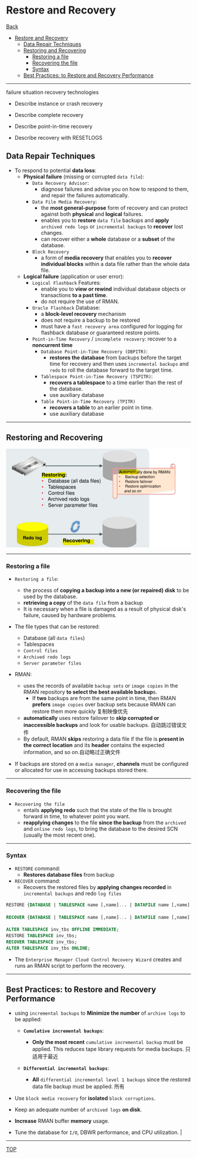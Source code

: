 # Restore and Recovery

[Back](../../index.md)

- [Restore and Recovery](#restore-and-recovery)
  - [Data Repair Techniques](#data-repair-techniques)
  - [Restoring and Recovering](#restoring-and-recovering)
    - [Restoring a file](#restoring-a-file)
    - [Recovering the file](#recovering-the-file)
    - [Syntax](#syntax)
  - [Best Practices: to Restore and Recovery Performance](#best-practices-to-restore-and-recovery-performance)

---

failure situation
recovery technologies

- Describe instance or crash recovery

- Describe complete recovery

- Describe point-in-time recovery

- Describe recovery with RESETLOGS

## Data Repair Techniques

- To respond to potential **data loss**:
  - **Physical failure** (missing or corrupted `data file`):
    - `Data Recovery Advisor`:
      - diagnose failures and advise you on how to respond to them, and repair the failures automatically.
    - `Data File Media Recovery`:
      - the **most general-purpose** form of recovery and can protect against both **physical** and **logical** failures.
      - enables you to **restore** `data file` backups and **apply** `archived redo logs` or `incremental backups` to **recover** lost changes.
      - can recover either a **whole** database or a **subset** of the database.
    - `Block Recovery`
      - a form of **media recovery** that enables you to **recover individual blocks** within a data file rather than the whole data file.
  - **Logical failure** (application or user error):
    - `Logical Flashback` Features:
      - enable you to **view or rewind** individual database objects or transactions **to a past time**.
      - do not require the use of RMAN.
    - `Oracle Flashback` Database:
      - a **block-level recovery** mechanism
      - does not require a backup to be restored
      - must have a `fast recovery area` configured for logging for flashback database or guaranteed restore points.
    - `Point-in-Time Recovery` / `incomplete recovery`: recover to a **noncurrent time**
      - `Database Point-in-Time Recovery (DBPITR)`:
        - **restores the database** from backups before the target time for recovery and then uses `incremental backups` and `redo` to roll the database forward to the target time.
      - `Tablespace Point-in-Time Recovery (TSPITR)`:
        - **recovers a tablespace** to a time earlier than the rest of the database.
        - use auxiliary database
      - `Table Point-in-Time Recovery (TPITR)`
        - **recovers a table** to an earlier point in time.
        - use auxiliary database

---

## Restoring and Recovering

![diagram_restore_recovery](./pic/diagram_restore_recovery01.png)

---

### Restoring a file

- `Restoring a file`:
  - the process of **copying a backup into a new (or repaired) disk** to be used by the database.
  - **retrieving a copy** of the `data file` from a backup
  - It is necessary when a file is damaged as a result of physical disk's failure, caused by hardware problems.
- The file types that can be restored:

  - Database (all `data files`)
  - Tablespaces
  - `Control files`
  - `Archived redo logs`
  - `Server parameter files`

- RMAN:

  - uses the records of available `backup sets` or `image copies` in the RMAN repository **to select the best available backup**s.
    - If **two** backups are from the same point in time, then RMAN **prefers** `image copies` over backup sets because RMAN can restore them more quickly 复制映像优先
  - **automatically** uses restore failover to **skip corrupted or inaccessible backups** and look for usable backups. 自动跳过错误文件
  - By default, RMAN **skips** restoring a data file if the file is **present in the correct location** and its **header** contains the expected information, and so on.自动略过正确文件

- If backups are stored on a `media manager`, **channels** must be configured or allocated for use in accessing backups stored there.

---

### Recovering the file

- `Recovering the file`
  - entails **applying redo** such that the state of the file is brought forward in time, to whatever point you want.
  - **reapplying changes** to the file **since the backup** from the `archived` and `online redo logs`, to bring the database to the desired SCN (usually the most recent one).

---

### Syntax

- `RESTORE` command:
  - **Restores database files** from backup
- `RECOVER` command:
  - Recovers the restored files by **applying changes recorded** in `incremental backups` and redo `log files`

```sql
RESTORE {DATABASE | TABLESPACE name [,name]... | DATAFILE name [,name] }...

RECOVER {DATABASE | TABLESPACE name [,name]... | DATAFILE name [,name] }...

ALTER TABLESPACE inv_tbs OFFLINE IMMEDIATE;
RESTORE TABLESPACE inv_tbs;
RECOVER TABLESPACE inv_tbs;
ALTER TABLESPACE inv_tbs ONLINE;

```

- The `Enterprise Manager Cloud Control Recovery Wizard` creates and runs an RMAN script to perform the recovery.

---


## Best Practices: to Restore and Recovery Performance

- using `incremental backups` to **Minimize the number** of `archive logs` to be applied:

  - **`Cumulative incremental backups`**:

    - **Only the most recent** `cumulative incremental backup` must be applied. This reduces tape library requests for media backups. 只适用于最近

  - **`Differential incremental backups`**:
    - **All** `differential incremental level 1 backups` since the restored data file backup must be applied. 所有

- Use `block media recovery` for **isolated** `block corruptions`.
- Keep an adequate number of `archived logs` **on disk**.
- **Increase** RMAN buffer **memory** usage.
- Tune the database for `I/O`, DBWR performance, and CPU utilization. |

---

[TOP](#restore-and-recovery)
